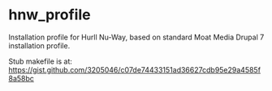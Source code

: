 hnw_profile
===========

Installation profile for Hurll Nu-Way, based on standard Moat Media Drupal 7 installation profile.

Stub makefile is at:
https://gist.github.com/3205046/c07de74433151ad36627cdb95e29a4585f8a58bc

